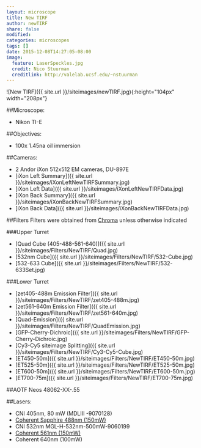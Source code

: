 ```yaml
---
layout: microscope 
title: New TIRF
author: newTIRF 
share: false
modified:
categories: microscopes
tags: []
date: 2015-12-08T14:27:05-08:00
image:
  feature: LaserSpeckles.jpg
  credit: Nico Stuurman
  creditlink: http://valelab.ucsf.edu/~nstuurman
---
```

![New TIRF]({{ site.url }}/siteimages/newTIRF.jpg){:height="104px" width="208px"}


##Microscope:
* Nikon TI-E 

##Objectives:
* 100x 1.45na oil immersion

##Cameras:

* 2 Andor iXon 512x512 EM cameras, DU-897E
* [iXon Left Summary]({{ site.url }}/siteimages/iXonLeftNewTIRFSummary.jpg)
* [iXon Left Data]({{ site.url }}/siteimages/iXonLeftNewTIRFData.jpg)
* [iXon Back Summary]({{ site.url }}/siteimages/iXonBackNewTIRFSummary.jpg)
* [iXon Back Data]({{ site.url }}/siteimages/iXonBackNewTIRFData.jpg)


##Filters
Filters were obtained from [Chroma](http://chroma.com) unless otherwise indicated

###Upper Turret

* [Quad Cube (405-488-561-640)]({{ site.url }}/siteimages/Filters/NewTIRF/Quad.jpg)
* [532nm Cube]({{ site.url }}/siteimages/Filters/NewTIRF/532-Cube.jpg)
* [532-633 Cube]({{ site.url }}/siteimages/Filters/NewTIRF/532-633Set.jpg)
  

###Lower Turret

* [zet405-488m Emission Filter]({{ site.url }}/siteimages/Filters/NewTIRF/zet405-488m.jpg)
* [zet561-640m Emission Filter]({{ site.url }}/siteimages/Filters/NewTIRF/zet561-640m.jpg)
* [Quad-Emission]({{ site.url }}/siteimages/Filters/NewTIRF/QuadEmission.jpg)
* [GFP-Cherry-Dichroic]({{ site.url }}/siteimages/Filters/NewTIRF/GFP-Cherry-Dichroic.jpg)
* [Cy3-Cy5 siteimage Splitting]({{ site.url }}/siteimages/Filters/NewTIRF/Cy3-Cy5-Cube.jpg)
* [ET450-50m]({{ site.url }}/siteimages/Filters/NewTIRF/ET450-50m.jpg)
* [ET525-50m]({{ site.url }}/siteimages/Filters/NewTIRF/ET525-50m.jpg)
* [ET600-50m]({{ site.url }}/siteimages/Filters/NewTIRF/ET600-50m.jpg)
* [ET700-75m]({{ site.url }}/siteimages/Filters/NewTIRF/ET700-75m.jpg)

##AOTF
Neos 48062-XX-.55
 

##Lasers:
* CNI 405nm, 80 mW (MDLIII -9070128)
* [Coherent Sapphire 488nm (150mW)](https://cohrcdn.azureedge.net/assets/pdf/COHR_SapphireLP_DS_0117_3.pdf)
* CNI 532nm MGL-H-532nm-500mW-9060199
* [Coherent 561nm (150mW)](https://cohrcdn.azureedge.net/assets/pdf/COHR_SapphireLP_DS_0117_3.pdf)
* Coherent 640nm (100mW) 

